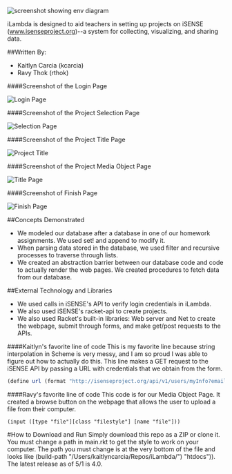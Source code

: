 ![screenshot showing env diagram](iLambda-logo.png)

iLambda is designed to aid teachers in setting up projects on iSENSE (www.isenseproject.org)--a system for collecting, visualizing, and sharing data.

##Written By:
* Kaitlyn Carcia (kcarcia) 
* Ravy Thok (rthok)

####Screenshot of the Login Page

![Login Page](fp7-images/iLambda-Login_Page.png)

####Screenshot of the Project Selection Page

![Selection Page](fp7-images/iLambda-Project_Selection_Page.png)

####Screenshot of the Project Title Page

![Project Title](fp7-images/iLambda-ProjectTitle.png)

####Screenshot of the Project Media Object Page

![Title Page](fp7-images/iLambda-Media_Page.png)

####Screenshot of Finish Page

![Finish Page](fp7-images/iLambda-Finish_Page.png)

##Concepts Demonstrated
* We modeled our database after a database in one of our homework assignments. We used set! and append to modify it.
* When parsing data stored in the database, we used filter and recursive processes to traverse through lists.
* We created an abstraction barrier between our database code and code to actually render the web pages. We created procedures to fetch data from our database.

##External Technology and Libraries
* We used calls in iSENSE's API to verify login credentials in iLambda.
* We also used iSENSE's racket-api to create projects.
* We also used Racket's built-in libraries: Web server and Net to create the webpage, submit through forms, and make get/post requests to the APIs.

####Kaitlyn's favorite line of code
This is my favorite line because string interpolation in Scheme is very messy, and I am so proud I was able to figure out how to actually do this. This line makes
a GET request to the iSENSE API by passing a URL with credentials that we obtain from the form.
```scheme
(define url (format "http://isenseproject.org/api/v1/users/myInfo?email=~s&password=~s" (string->symbol (login-email cred)) (string->symbol (login-password cred))))
```
####Ravy's favorite line of code
This code is for our Media Object Page. It created a browse button on the webpage that allows the user to upload a file from their computer.
```
(input ([type "file"][class "filestyle"] [name "file"]))
```

#How to Download and Run
Simply download this repo as a ZIP or clone it. You must change a path in main.rkt to get the style to work on your computer.
The path you must change is at the very bottom of the file and looks like (build-path "/Users/kaitlyncarcia/Repos/iLambda/") "htdocs")). The latest release as of 5/1 is 4.0.
